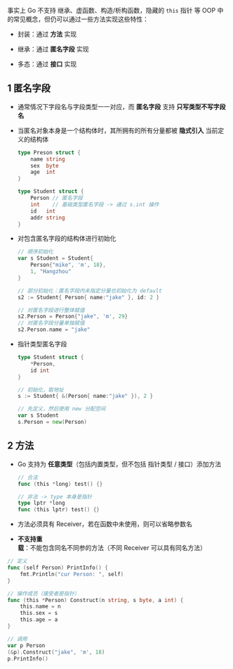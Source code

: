 事实上 Go 不支持 继承、虚函数、构造/析构函数，隐藏的 `this` 指针 等 OOP 中的常见概念，但仍可以通过一些方法实现这些特性：

- 封装：通过 **方法** 实现

- 继承：通过 **匿名字段** 实现

- 多态：通过 **接口** 实现

## 1 匿名字段

- 通常情况下字段名与字段类型一一对应，而 **匿名字段** 支持 **只写类型不写字段名**

- 当匿名对象本身是一个结构体时，其所拥有的所有分量都被 **隐式引入** 当前定义的结构体

	```go
	type Preson struct {
		name string
		sex  byte
		age  int
	}
	
	type Student struct {
		Person // 匿名字段
		int    // 基础类型匿名字段 -> 通过 s.int 操作
		id   int
		addr string
	}
	```

- 对包含匿名字段的结构体进行初始化

	```go
	// 顺序初始化
	var s Student = Student{
		Person{"mike", 'm', 18},
		1, "Hangzhou"
	}

	// 部分初始化：匿名字段内未指定分量也初始化为 default
	s2 := Student{ Person{ name:"jake" }, id: 2 }

	// 对匿名字段进行整体赋值
	s2.Person = Person{"jake", 'm', 29}
	// 对匿名字段分量单独赋值
	s2.Person.name = "jake"
	```

- 指针类型匿名字段

	```go
	type Student struct {
		*Person,
		id int
	}

	// 初始化，取地址
	s := Student{ &(Person{ name:"jake" }), 2 }

	// 先定义，然后使用 new 分配空间
	var s Student
	s.Person = new(Person)
	```

## 2 方法

- Go 支持为 **任意类型**（包括内置类型，但不包括 指针类型 / 接口）添加方法

	```go
	// 合法
	func (this *long) test() {}

	// 非法 -> type 本身是指针
	type lptr *long
	func (this lptr) test() {}
	```

- 方法必须具有 Receiver，若在函数中未使用，则可以省略参数名

- **不支持重载**：不能包含同名不同参的方法（不同 Receiver 可以具有同名方法）

```go
// 定义
func (self Person) PrintInfo() {
	fmt.Println("cur Person: ", self)
}

// 操作成员（接受者是指针）
func (this *Person) Construct(n string, s byte, a int) {
	this.name = n
	this.sex = s
	this.age = a
}

// 调用
var p Person
(&p).Construct("jake", 'm', 18)
p.PrintInfo()
```